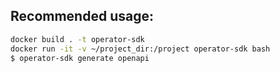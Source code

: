 ## Recommended usage:

```bash
docker build . -t operator-sdk
docker run -it -v ~/project_dir:/project operator-sdk bash
$ operator-sdk generate openapi
```
